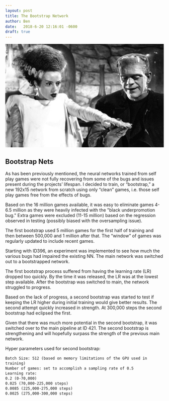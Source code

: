 ```yaml
---
layout: post
title: The Bootstrap Network
author: Ben
date:   2018-6-20 12:16:01 -0600
draft: true
---
```


![early nn](https://raw.githubusercontent.com/dkappe/dkappe.github.io/master/public/images/7955F47E-263A-443E-87E2-F535A1F5A341.jpeg)

## Bootstrap Nets

As has been previously mentioned, the neural networks trained from self play games were not fully recovering from some of the bugs and issues present during the projects’ lifespan. I decided to train, or “bootstrap,” a new 192x15 network from scratch using only “clean” games, i.e. those self play games free from the effects of bugs.

<!--more-->

Based on the 16 million games available, it was easy to eliminate games 4-6.5 million as they were heavily infected with the "black underpromotion bug." Extra games were excluded (11-15 million) based on the regression observed in testing (possibly biased with the oversampling issue).

The first bootstrap used 5 million games for the first half of training and then between 500,000 and 1 million after that. The “window” of games was regularly updated to include recent games.

Starting with ID396, an experiment was implemented to see how much the various bugs had impaired the existing NN. The main network was switched out to a bootstrapped network.

The first bootstrap process suffered from having the learning rate (LR) dropped too quickly. By the time it was released, the LR was at the lowest step available. After the bootstrap was switched to main, the network struggled to progress.

Based on the lack of progress, a second bootstrap was started to test if keeping the LR higher during initial training would give better results. The second attempt quickly increased in strength. At 300,000 steps the second bootstrap had eclipsed the first.

Given that there was much more potential in the second bootstrap, it was switched over to the main pipeline at ID 421. The second bootstrap is strengthening and will hopefully surpass the strength of the previous main network.

Hyper parameters used for second bootstrap:

    Batch Size: 512 (based on memory limitations of the GPU used in training)
    Number of games: set to accomplish a sampling rate of 0.5
    Learning rate:
    0.2 (0-70,000)
    0.025 (70,000-225,000 steps)
    0.0085 (225,000-275,000 steps)
    0.0025 (275,000-300,000 steps)

